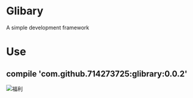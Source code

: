 # Glibary
A simple development framework
# Use
##  compile 'com.github.714273725:glibrary:0.0.2'


![福利](http://abc.2008php.com/2015_Website_appreciate/2015-09-18/20150918111807.jpg)
